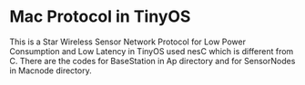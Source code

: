 # Mac Protocol in TinyOS
  This is a Star Wireless Sensor Network Protocol for Low Power Consumption and Low Latency in TinyOS used nesC which is different from C.
  There are the codes for BaseStation in Ap directory and for SensorNodes in Macnode directory.
